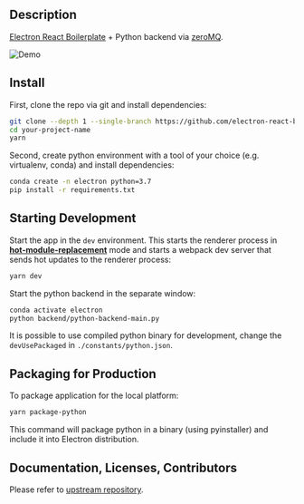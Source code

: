 ## Description

[Electron React Boilerplate](https://github.com/electron-react-boilerplate/electron-react-boilerplate") + Python backend via [zeroMQ](https://github.com/zeromq).

![Demo](https://user-images.githubusercontent.com/4576131/82744740-56ed0e00-9d42-11ea-83e6-62adc281a641.gif)

## Install

First, clone the repo via git and install dependencies:

```bash
git clone --depth 1 --single-branch https://github.com/electron-react-boilerplate/electron-react-boilerplate.git your-project-name
cd your-project-name
yarn
```

Second, create python environment with a tool of your choice (e.g. virtualenv, conda) and install dependencies:

```bash
conda create -n electron python=3.7
pip install -r requirements.txt
```

## Starting Development

Start the app in the `dev` environment. This starts the renderer process in [**hot-module-replacement**](https://webpack.js.org/guides/hmr-react/) mode and starts a webpack dev server that sends hot updates to the renderer process:

```bash
yarn dev
```

Start the python backend in the separate window:

```bash
conda activate electron
python backend/python-backend-main.py
```

It is possible to use compiled python binary for development, change the `devUsePackaged` in `./constants/python.json`.

## Packaging for Production

To package application for the local platform:

```bash
yarn package-python
```

This command will package python in a binary (using pyinstaller) and include it into Electron distribution.

## Documentation, Licenses, Contributors

Please refer to [upstream repository](https://github.com/electron-react-boilerplate/electron-react-boilerplate).
